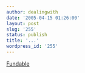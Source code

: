```yaml
---
author: dealingwith
date: '2005-04-15 01:26:00'
layout: post
slug: '255'
status: publish
title: '...'
wordpress_id: '255'
---
```


[Fundable][1]

   [1]: http://fundable.org/

